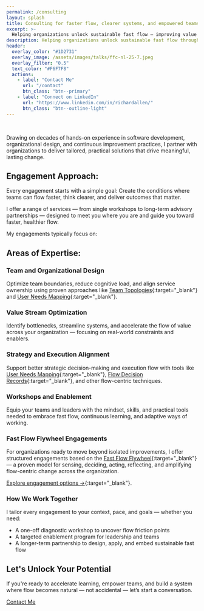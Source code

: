 ```yaml
---
permalink: /consulting
layout: splash
title: Consulting for faster flow, clearer systems, and empowered teams.
excerpt: >-
  Helping organizations unlock sustainable fast flow — improving value delivery, team alignment, and strategic adaptability.
description: Helping organizations unlock sustainable fast flow through system clarity, empowered teams, and practical, lasting change.
header:
  overlay_color: "#1D2731"
  overlay_image: /assets/images/talks/ffc-nl-25-7.jpeg
  overlay_filter: "0.5"
  text_color: "#F6F7F8"
  actions:
    - label: "Contact Me"
      url: "/contact"
      btn_class: "btn--primary"
    - label: "Connect on LinkedIn"
      url: "https://www.linkedin.com/in/richardallen/"
      btn_class: "btn--outline-light"
---
```

&nbsp;

Drawing on decades of hands-on experience in software development, organizational design, and continuous improvement practices, I partner with organizations to deliver tailored, practical solutions that drive meaningful, lasting change.

## Engagement Approach:

Every engagement starts with a simple goal:
Create the conditions where teams can flow faster, think clearer, and deliver outcomes that matter.

I offer a range of services — from single workshops to long-term advisory partnerships — designed to meet you where you are and guide you toward faster, healthier flow.

My engagements typically focus on:

## Areas of Expertise:

### Team and Organizational Design

Optimize team boundaries, reduce cognitive load, and align service ownership using proven approaches like [Team Topologies](https://teamtopologies.com){:target="_blank"} and [User Needs Mapping](https://userneedsmapping.com){:target="_blank"}.

### Value Stream Optimization

Identify bottlenecks, streamline systems, and accelerate the flow of value across your organization — focusing on real-world constraints and enablers.

### Strategy and Execution Alignment

Support better strategic decision-making and execution flow with tools like [User Needs Mapping](https://userneedsmapping.com){:target="_blank"}, [Flow Decision Records](https://flowdecisionrecords.com){:target="_blank"}, and other flow-centric techniques.

### Workshops and Enablement

Equip your teams and leaders with the mindset, skills, and practical tools needed to embrace fast flow, continuous learning, and adaptive ways of working.

### Fast Flow Flywheel Engagements

For organizations ready to move beyond isolated improvements, I offer structured engagements based on the [Fast Flow Flywheel](https://fastflowflywheel.com){:target="_blank"} — a proven model for sensing, deciding, acting, reflecting, and amplifying flow-centric change across the organization.

[Explore engagement options →](https://fastflowflywheel.com/engagements/engagement-overview){:target="_blank"}.

### How We Work Together

I tailor every engagement to your context, pace, and goals — whether you need:

- A one-off diagnostic workshop to uncover flow friction points
- A targeted enablement program for leadership and teams
- A longer-term partnership to design, apply, and embed sustainable fast flow

## Let's Unlock Your Potential

If you're ready to accelerate learning, empower teams, and build a system where flow becomes natural — not accidental — let’s start a conversation.

[Contact Me](/contact)
